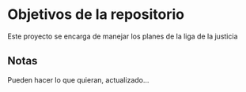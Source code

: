 # Objetivos de la repositorio

Este proyecto se encarga de manejar los planes de la liga de la justicia


## Notas
Pueden hacer lo que quieran, actualizado...

